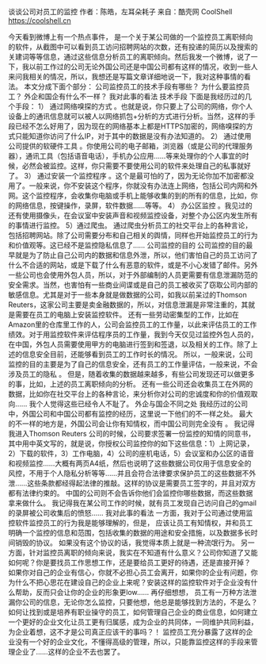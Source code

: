 谈谈公司对员工的监控
作者：陈皓，左耳朵耗子
来自：酷壳网 CoolShell https://coolshell.cn

今天看到微博上有一个热点事件， 是一个关于某公司做的一个监控员工离职倾向的软件，从截图中可以看到员工访问招聘网站的次数，还有投递的简历以及搜索的关建词等等信息，通过这些信息分析员工的离职倾向。然后我发一个微博，说了一下，我以前工作过的公司无论外国公司还是中国公司都有这样的情况，收到一些人来问我相关的情况，所以，我想还是写篇文章详细地说一下，我对这种事情的看法。
本文分成下面个部分：
公司监控员工的技术手段有哪些？ 为什么要监控员工？ 外企和国企有什么不一样？ 我对此事的看法
技术手段
下面是我经历过的几个手段：
1） 通过网络嗅探的方式 。也就是说，你只要上了公司的网络，你个人设备上的通讯信息就可以被人以网络抓包+分析的方式进行分析。当然，这样的手段已经不怎么好用了，因为现在的网络基本上都是HTTPS加密的，网络嗅探的方式只能知道你访问了什么IP，对于其中的数据是没有办法知道的。
2） 通过使用公司提供的软硬件工具 。你使用公司的电子邮箱，浏览器（或是公司的代理服务器），通讯工具（包括语音电话），手机办公应用……等来处理你的个人事宜的时候，必然会被监控。这样，你只需要不要使用公司的软件来处理自己的私事就好了。
3） 通过安装一个监控程序 。这个是最可怕的了，因为无论你加不加密都没用了。一般来说，你不安装这个程序，你就没有办法连上网络，包括公司内网和外网。这个监控程序，会收集你电脑或手机上能够收集的到的所有的信息，比如，你的网络信息，按键操作，录屏，软件数据……等等。
4） 办公区监控 。我见过的还有使用摄像头，在会议室中安装声音和视频监控设备，对整个办公区内发生所有的事情进行监控。
5）通过爬虫。 通过爬虫分析员工的社交平台上的各种言论，包括招聘网站。除了公司需要分布和自己相关的舆情，同样也开始监控员工的行为和价值观等。这已经不是监控隐私信息了……
公司监控的目的
公司监控的目的最早就是为了防止自己公司内的数据和信息外泄，所以，他们害怕自己的员工访问了什么不合适的网站，或是下载了什么有恶意的软件，或是不小心发错了邮件。另外一些公司也会使用外包人员，所以，对于外部编制的人员更需要有信息泄漏防范的安全需求。当然，也害怕有一些商业间谍或是自己的员工被收买了窃取公司内部的敏感信息。尤其是对于一些本身就是做数据的公司，如我以前呆过的Thomson Reuters，这家公司主要是卖金融数据的，所以，对信息泄漏是非常注重的，其就是需要在员工的电脑上安装监控软件。
还有一些劳动密集型的工作，比如在Amazon里的仓库里工作的人，公司会监控员工的工作量，以此来评估员工的工作绩效。对于用监控软件来评估程序员的工作量，我到今天仅见过监控外包人员的，在中国，外包人员需要使用甲方的电脑进行签到和签退，以及相关的工作。除了上述的信息安全目前，还能够看到员工的工作时长的情况。
所以，一般来说，公司监控的目的主要是为了自己的信息安全，还有员工的工作量评估，一般来说，不会涉及员工的隐私 。
但是，随着收集的数据越来越多，有些公司发现还可以做更多的事，比如，上述的员工离职倾向的分析。 还有一些公司还会收集员工在外网的数据，比如你在社交平台上的各种言论，来分析你对公司的忠诚度和你的价值观取向…… 我个人觉得这些已经令人不耻了。
外企与国企不同之处
我经历过的公司中，外国公司和中国公司都有监控的经历，这里说一下他们的不一样之处。 最大的不一样的地方是，外国公司会让你有知情权，而中国公司则完全没有 。
我记得我进入Thomson Reuters 公司的时候，公司要求签署一份监控的知情的同意书，其中用中英文写的，就是说，你授权公司监控你的如下这些信息：1）上网记录，2）下载的软件，3）工作电脑，4）公司的座机电话，5）会议室和办公区的语音和视频监控……大概有两页A4纸，然后也说明了这些数据公司仅用于信息安全的风控，不用于个人隐私分析等等……并且会符合法律要求保护员工的这些数据不外泄……这些条款都经得起法律的推敲。这样的协议是需要员工签字的，并且对双方都有法律约束的。
中国的公司则不会告诉你他们会监控你哪些数据，而这些数据拿来做什么。 我记得我在某公司工作的时候，就有员工发现自己访问自己的gmail的录屏被公司收集后的愤怒……
我对此事的看法
一方面，我对于公司通过使用监控软件监控员工的行为我是能够理解的，但是， 应该让员工有知情权，并和员工明确一个监控的信息和范围，包括收集的数据的用途和安全措施，以及数据多长时间销毁的协议。 如果没有这个协议的话，我觉得本质上就是一种流氓行为。
另一方面，针对监控员离职的倾向来说，我实在不知道有什么意义？公司你知道了又能如何呢？你是要找员工作思想工作，还是要给员工更好的待遇，还是直接开掉？ 如果你对自己的企业有信心，你就不必担心员工会离开，如果你的企业有问题，你为什么不把心思花在建设自己的企业上来呢？安装这样的监控软件对于企业没有什么帮助，反而只会让你的企业的形象更low……
再仔细想想， 员工有一万种方法泄漏你公司的信息，无论你怎么监控，只要他想，他总是能够找到方法的，不是么？如何让找到或是培养有职业操守的员工，如何管理自己企业的商业信息，如何建立一个更好的企业文化让员工更有归属感，成为企业的共同体，一同维护共同利益，为企业着想，这不才是公司真正应该干的事吗？！ 监控员工充分暴露了这样的企业没有一个好的企业文化，不懂得高级的管理，所以，只能靠监控这样的手段来管理企业了……这样的企业不去也罢了。